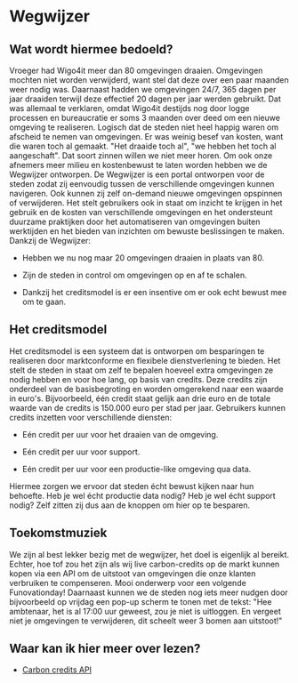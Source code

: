 # Wegwijzer

## Wat wordt hiermee bedoeld?
Vroeger had Wigo4it meer dan 80 omgevingen draaien. Omgevingen mochten niet worden verwijderd, want stel dat deze over een paar maanden weer nodig was. Daarnaast hadden we omgevingen 24/7, 365 dagen per jaar draaiden terwijl deze effectief 20 dagen per jaar werden gebruikt. Dat was allemaal te verklaren, omdat Wigo4it destijds nog door logge processen en bureaucratie er soms 3 maanden over deed om een nieuwe omgeving te realiseren. Logisch dat de steden niet heel happig waren om afscheid te nemen van omgevingen. Er was weinig besef van kosten, want die waren toch al gemaakt. "Het draaide toch al", "we hebben het toch al aangeschaft". Dat soort zinnen willen we niet meer horen. Om ook onze afnemers meer milieu en kostenbewust te laten worden hebben we de Wegwijzer ontworpen. De Wegwijzer is een portal ontworpen voor de steden zodat zij eenvoudig tussen de verschillende omgevingen kunnen navigeren. Ook kunnen zij zelf on-demand nieuwe omgevingen opspinnen of verwijderen. Het stelt gebruikers ook in staat om inzicht te krijgen in het gebruik en de kosten van verschillende omgevingen en het ondersteunt duurzame praktijken door het automatiseren van omgevingen buiten werktijden en het bieden van inzichten om bewuste beslissingen te maken. Dankzij de Wegwijzer:

- Hebben we nu nog maar 20 omgevingen draaien in plaats van 80.

- Zijn de steden in control om omgevingen op en af te schalen.

- Dankzij het creditsmodel is er een insentive om er ook echt bewust mee om te gaan.

## Het creditsmodel
Het creditsmodel is een systeem dat is ontworpen om besparingen te realiseren door marktconforme en flexibele dienstverlening te bieden. Het stelt de steden in staat om zelf te bepalen hoeveel extra omgevingen ze nodig hebben en voor hoe lang, op basis van credits. Deze credits zijn onderdeel van de basisbegroting en worden omgerekend naar een waarde in euro's. Bijvoorbeeld, één credit staat gelijk aan drie euro en de totale waarde van de credits is 150.000 euro per stad per jaar. Gebruikers kunnen credits inzetten voor verschillende diensten:

- Eén credit per uur voor het draaien van de omgeving.

- Eén credit per uur voor support.

- Eén credit per uur voor een productie-like omgeving qua data.

Hiermee zorgen we ervoor dat steden écht bewust kijken naar hun behoefte. Heb je wel écht productie data nodig? Heb je wel écht support nodig? Zelf zitten zij dus aan de knoppen om hier op te besparen. 


## Toekomstmuziek
We zijn al best lekker bezig met de wegwijzer, het doel is eigenlijk al bereikt. Echter, hoe tof zou het zijn als wij live carbon-credits op de markt kunnen kopen via een API om de uitstoot van omgevingen die onze klanten verbruiken te compenseren. Mooi onderwerp voor een volgende Funovationday!
Daarnaast kunnen we de steden nog iets meer nudgen door bijvoorbeeld op vrijdag een pop-up scherm te tonen met de tekst: "Hee ambtenaar, het is al 17:00 uur geweest, zou je niet is uitloggen. En vergeet niet je omgevingen te verwijderen, dit scheelt weer 3 bomen aan uitstoot!"

## Waar kan ik hier meer over lezen?
- <a href="https://www.cnaught.com/product/api-integration">Carbon credits API</a>
